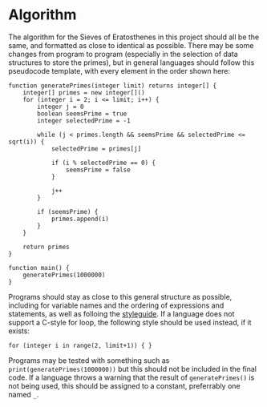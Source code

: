 # Algorithm

The algorithm for the Sieves of Eratosthenes in this project should all be the same, and formatted as close to identical as possible. There may be some changes from program to program (especially in the selection of data structures to store the primes), but in general languages should follow this pseudocode template, with every element in the order shown here:

```
function generatePrimes(integer limit) returns integer[] {
	integer[] primes = new integer[]()
	for (integer i = 2; i <= limit; i++) {
		integer j = 0
		boolean seemsPrime = true
		integer selectedPrime = -1

		while (j < primes.length && seemsPrime && selectedPrime <= sqrt(i)) {
			selectedPrime = primes[j]

			if (i % selectedPrime == 0) {
				seemsPrime = false
			}

			j++
		}

		if (seemsPrime) {
			primes.append(i)
		}
	}

	return primes
}

function main() {
	generatePrimes(1000000)
}
```

Programs should stay as close to this general structure as possible, including for variable names and the ordering of expressions and statements, as well as folloing the [styleguide](styleguide.md). If a language does not support a C-style for loop, the following style should be used instead, if it exists:

```
for (integer i in range(2, limit+1)) { }
```

Programs may be tested with something such as `print(generatePrimes(1000000))` but this should not be included in the final code. If a language throws a warning that the result of `generatePrimes()` is not being used, this should be assigned to a constant, preferrably one named `_`.